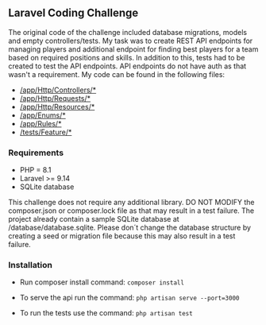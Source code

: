 ## Laravel Coding Challenge

The original code of the challenge included database migrations, models and empty controllers/tests. My task was to create REST API endpoints for managing players and additional endpoint for finding best players for a team based on required positions and skills. In addition to this, tests had to be created to test the API endpoints. API endpoints do not have auth as that wasn't a requirement. My code can be found in the following files:

- [/app/Http/Controllers/*](https://github.com/tunnela/laravel-coding-challenge/blob/master/app/Http/Controllers/)
- [/app/Http/Requests/*](https://github.com/tunnela/laravel-coding-challenge/blob/master/app/Http/Requests/)
- [/app/Http/Resources/*](https://github.com/tunnela/laravel-coding-challenge/blob/master/app/Http/Resources/)
- [/app/Enums/*](https://github.com/tunnela/laravel-coding-challenge/blob/master/app/Enums/)
- [/app/Rules/*](https://github.com/tunnela/laravel-coding-challenge/blob/master/app/Rules/)
- [/tests/Feature/*](https://github.com/tunnela/laravel-coding-challenge/blob/master/tests/Feature/)

### Requirements
- PHP = 8.1
- Laravel >= 9.14
- SQLite database

 This challenge does not require any additional library. DO NOT MODIFY the composer.json or composer.lock file as that may result in a test failure.
 The project already contain a sample SQLite database at /database/database.sqlite. Please don´t change the database structure by creating a seed or migration file because this may also result in a test failure.

### Installation

- Run composer install command: `composer install`

- To serve the api run the command: `php artisan serve --port=3000`

- To run the tests use the command: `php artisan test`
